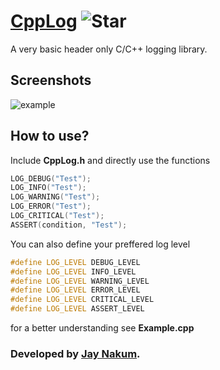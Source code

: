 # [CppLog](https://github.com/JayNakum/CppLog) ![Star](https://img.shields.io/github/stars/JayNakum/CppLog?style=social)
A very basic header only C/C++ logging library.  

## Screenshots
![example](https://user-images.githubusercontent.com/45930809/192085591-249148c3-6738-420d-9f0d-82d82f74f4e3.png)

## How to use?
Include **CppLog.h** and directly use the functions
```cpp
LOG_DEBUG("Test");
LOG_INFO("Test");
LOG_WARNING("Test");
LOG_ERROR("Test");
LOG_CRITICAL("Test");
ASSERT(condition, "Test");
```
You can also define your preffered log level
```cpp
#define LOG_LEVEL DEBUG_LEVEL
#define LOG_LEVEL INFO_LEVEL
#define LOG_LEVEL WARNING_LEVEL
#define LOG_LEVEL ERROR_LEVEL
#define LOG_LEVEL CRITICAL_LEVEL
#define LOG_LEVEL ASSERT_LEVEL
```
for a better understanding see **Example.cpp**

### Developed by [Jay Nakum](https://jaynakum.github.io/).
